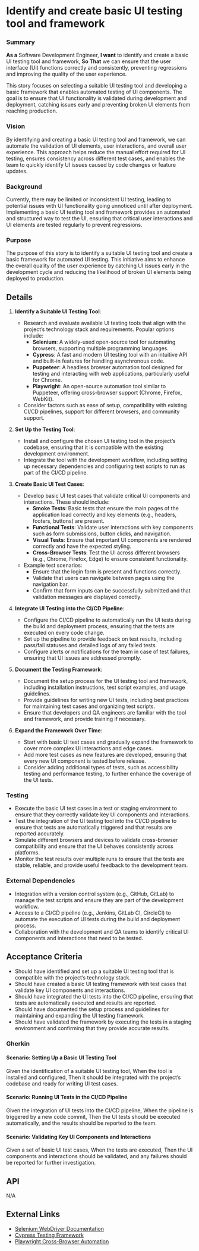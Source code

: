 
# Identify and create basic UI testing tool and framework
### Summary
**As a** Software Development Engineer, **I want** to identify and create a basic UI testing tool and framework, **So That** we can ensure that the user interface (UI) functions correctly and consistently, preventing regressions and improving the quality of the user experience.

This story focuses on selecting a suitable UI testing tool and developing a basic framework that enables automated testing of UI components. The goal is to ensure that UI functionality is validated during development and deployment, catching issues early and preventing broken UI elements from reaching production.

### Vision
By identifying and creating a basic UI testing tool and framework, we can automate the validation of UI elements, user interactions, and overall user experience. This approach helps reduce the manual effort required for UI testing, ensures consistency across different test cases, and enables the team to quickly identify UI issues caused by code changes or feature updates.

### Background
Currently, there may be limited or inconsistent UI testing, leading to potential issues with UI functionality going unnoticed until after deployment. Implementing a basic UI testing tool and framework provides an automated and structured way to test the UI, ensuring that critical user interactions and UI elements are tested regularly to prevent regressions.

### Purpose
The purpose of this story is to identify a suitable UI testing tool and create a basic framework for automated UI testing. This initiative aims to enhance the overall quality of the user experience by catching UI issues early in the development cycle and reducing the likelihood of broken UI elements being deployed to production.

## Details
1. **Identify a Suitable UI Testing Tool**:
    - Research and evaluate available UI testing tools that align with the project’s technology stack and requirements. Popular options include:
      - **Selenium**: A widely-used open-source tool for automating browsers, supporting multiple programming languages.
      - **Cypress**: A fast and modern UI testing tool with an intuitive API and built-in features for handling asynchronous code.
      - **Puppeteer**: A headless browser automation tool designed for testing and interacting with web applications, particularly useful for Chrome.
      - **Playwright**: An open-source automation tool similar to Puppeteer, offering cross-browser support (Chrome, Firefox, WebKit).
    - Consider factors such as ease of setup, compatibility with existing CI/CD pipelines, support for different browsers, and community support.

2. **Set Up the Testing Tool**:
    - Install and configure the chosen UI testing tool in the project’s codebase, ensuring that it is compatible with the existing development environment.
    - Integrate the tool with the development workflow, including setting up necessary dependencies and configuring test scripts to run as part of the CI/CD pipeline.

3. **Create Basic UI Test Cases**:
    - Develop basic UI test cases that validate critical UI components and interactions. These should include:
      - **Smoke Tests**: Basic tests that ensure the main pages of the application load correctly and key elements (e.g., headers, footers, buttons) are present.
      - **Functional Tests**: Validate user interactions with key components such as form submissions, button clicks, and navigation.
      - **Visual Tests**: Ensure that important UI components are rendered correctly and have the expected styling.
      - **Cross-Browser Tests**: Test the UI across different browsers (e.g., Chrome, Firefox, Edge) to ensure consistent functionality.
    - Example test scenarios:
      - Ensure that the login form is present and functions correctly.
      - Validate that users can navigate between pages using the navigation bar.
      - Confirm that form inputs can be successfully submitted and that validation messages are displayed correctly.

4. **Integrate UI Testing into the CI/CD Pipeline**:
    - Configure the CI/CD pipeline to automatically run the UI tests during the build and deployment process, ensuring that the tests are executed on every code change.
    - Set up the pipeline to provide feedback on test results, including pass/fail statuses and detailed logs of any failed tests.
    - Configure alerts or notifications for the team in case of test failures, ensuring that UI issues are addressed promptly.

5. **Document the Testing Framework**:
    - Document the setup process for the UI testing tool and framework, including installation instructions, test script examples, and usage guidelines.
    - Provide guidelines for writing new UI tests, including best practices for maintaining test cases and organizing test scripts.
    - Ensure that developers and QA engineers are familiar with the tool and framework, and provide training if necessary.

6. **Expand the Framework Over Time**:
    - Start with basic UI test cases and gradually expand the framework to cover more complex UI interactions and edge cases.
    - Add more test cases as new features are developed, ensuring that every new UI component is tested before release.
    - Consider adding additional types of tests, such as accessibility testing and performance testing, to further enhance the coverage of the UI tests.

### Testing
- Execute the basic UI test cases in a test or staging environment to ensure that they correctly validate key UI components and interactions.
- Test the integration of the UI testing tool into the CI/CD pipeline to ensure that tests are automatically triggered and that results are reported accurately.
- Simulate different browsers and devices to validate cross-browser compatibility and ensure that the UI behaves consistently across platforms.
- Monitor the test results over multiple runs to ensure that the tests are stable, reliable, and provide useful feedback to the development team.

### External Dependencies
- Integration with a version control system (e.g., GitHub, GitLab) to manage the test scripts and ensure they are part of the development workflow.
- Access to a CI/CD pipeline (e.g., Jenkins, GitLab CI, CircleCI) to automate the execution of UI tests during the build and deployment process.
- Collaboration with the development and QA teams to identify critical UI components and interactions that need to be tested.

## Acceptance Criteria
- Should have identified and set up a suitable UI testing tool that is compatible with the project’s technology stack.
- Should have created a basic UI testing framework with test cases that validate key UI components and interactions.
- Should have integrated the UI tests into the CI/CD pipeline, ensuring that tests are automatically executed and results are reported.
- Should have documented the setup process and guidelines for maintaining and expanding the UI testing framework.
- Should have validated the framework by executing the tests in a staging environment and confirming that they provide accurate results.

### Gherkin
#### Scenario: Setting Up a Basic UI Testing Tool
Given the identification of a suitable UI testing tool,
When the tool is installed and configured,
Then it should be integrated with the project’s codebase and ready for writing UI test cases.

#### Scenario: Running UI Tests in the CI/CD Pipeline
Given the integration of UI tests into the CI/CD pipeline,
When the pipeline is triggered by a new code commit,
Then the UI tests should be executed automatically, and the results should be reported to the team.

#### Scenario: Validating Key UI Components and Interactions
Given a set of basic UI test cases,
When the tests are executed,
Then the UI components and interactions should be validated, and any failures should be reported for further investigation.

## API
N/A

## External Links
- [Selenium WebDriver Documentation](https://www.selenium.dev/documentation/)
- [Cypress Testing Framework](https://www.cypress.io/)
- [Playwright Cross-Browser Automation](https://playwright.dev/)
